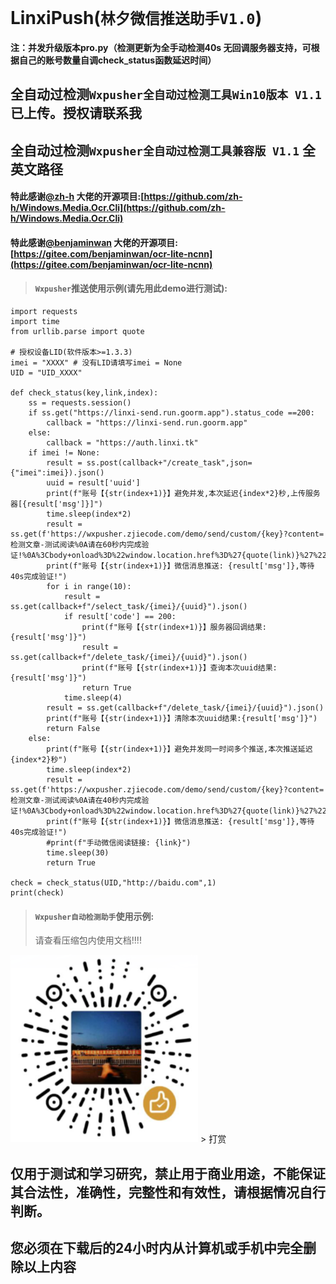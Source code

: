 # LinxiPush(`林夕微信推送助手V1.0`)
#### 注：并发升级版本pro.py（检测更新为全手动检测40s 无回调服务器支持，可根据自己的账号数量自调check_status函数延迟时间）

## 全自动过检测`Wxpusher全自动过检测工具Win10版本 V1.1`已上传。授权请联系我
## 全自动过检测`Wxpusher全自动过检测工具兼容版 V1.1` 全英文路径
#### 特此感谢[@zh-h](https://github.com/zh-h) 大佬的开源项目:[https://github.com/zh-h/Windows.Media.Ocr.Cli](https://github.com/zh-h/Windows.Media.Ocr.Cli)
#### 特此感谢[@benjaminwan](https://gitee.com/benjaminwan) 大佬的开源项目:[https://gitee.com/benjaminwan/ocr-lite-ncnn](https://gitee.com/benjaminwan/ocr-lite-ncnn)
> #### `Wxpusher`推送使用示例(请先用此demo进行测试):

   	import requests
	import time
	from urllib.parse import quote
 
	# 授权设备LID(软件版本>=1.3.3)
	imei = "XXXX" # 没有LID请填写imei = None
	UID = "UID_XXXX"
	
	def check_status(key,link,index):
	    ss = requests.session()
	    if ss.get("https://linxi-send.run.goorm.app").status_code ==200:
	        callback = "https://linxi-send.run.goorm.app"
	    else:
	        callback = "https://auth.linxi.tk"
	    if imei != None:
	        result = ss.post(callback+"/create_task",json={"imei":imei}).json()
	        uuid = result['uuid']
	        print(f"账号【{str(index+1)}】避免并发,本次延迟{index*2}秒,上传服务器[{result['msg']}]")
	        time.sleep(index*2)
	        result = ss.get(f'https://wxpusher.zjiecode.com/demo/send/custom/{key}?content=检测文章-测试阅读%0A请在60秒内完成验证!%0A%3Cbody+onload%3D%22window.location.href%3D%27{quote(link)}%27%22%3E').json()
	        print(f"账号【{str(index+1)}】微信消息推送: {result['msg']},等待40s完成验证!")
	        for i in range(10):
	            result = ss.get(callback+f"/select_task/{imei}/{uuid}").json()
	            if result['code'] == 200:
	                print(f"账号【{str(index+1)}】服务器回调结果:{result['msg']}")
	                result = ss.get(callback+f"/delete_task/{imei}/{uuid}").json()
	                print(f"账号【{str(index+1)}】查询本次uuid结果:{result['msg']}")
	                return True
	            time.sleep(4)
	        result = ss.get(callback+f"/delete_task/{imei}/{uuid}").json()
	        print(f"账号【{str(index+1)}】清除本次uuid结果:{result['msg']}")
	        return False
	    else:
	        print(f"账号【{str(index+1)}】避免并发同一时间多个推送,本次推送延迟{index*2}秒")
	        time.sleep(index*2)
	        result = ss.get(f'https://wxpusher.zjiecode.com/demo/send/custom/{key}?content=检测文章-测试阅读%0A请在40秒内完成验证!%0A%3Cbody+onload%3D%22window.location.href%3D%27{quote(link)}%27%22%3E').json()
	        print(f"账号【{str(index+1)}】微信消息推送: {result['msg']},等待40s完成验证!")
	        #print(f"手动微信阅读链接: {link}")
	        time.sleep(30)
	        return True
	
	check = check_status(UID,"http://baidu.com",1)
	print(check)
> #### `Wxpusher自动检测助手`使用示例:
> 请查看压缩包内使用文档!!!!
<img src="zsm.png" alt="打赏" width="300px" height="300px"/>
> 打赏

## 仅用于测试和学习研究，禁止用于商业用途，不能保证其合法性，准确性，完整性和有效性，请根据情况自行判断。
## 您必须在下载后的24小时内从计算机或手机中完全删除以上内容
